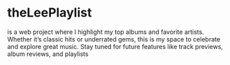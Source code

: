 # theLeePlaylist
is a web project where I highlight my top albums and favorite artists. Whether it’s classic hits or underrated gems, this is my space to celebrate and explore great music. Stay tuned for future features like track previews, album reviews, and playlists
